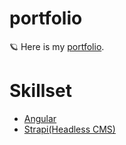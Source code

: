 # portfolio
🪐 
Here is my [portfolio](https://yukayamamoto.me/).

# Skillset
- [Angular](https://angular.io/)
- [Strapi(Headless CMS)](https://strapi.io/)
